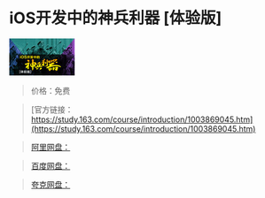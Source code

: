 # iOS开发中的神兵利器 [体验版]

![img](../../../assets/study163/free/6632551006885239553.png)

> 价格：免费

> [官方链接：https://study.163.com/course/introduction/1003869045.htm](https://study.163.com/course/introduction/1003869045.htm)

> [阿里网盘：]()

> [百度网盘：]()

> [夸克网盘：]()
